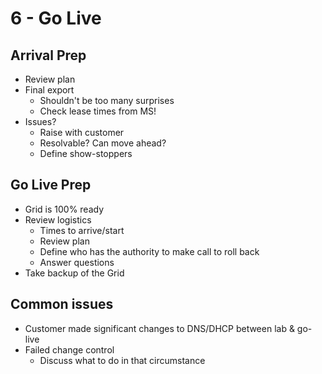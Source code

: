 # 6 - Go Live
## Arrival Prep
- Review plan
- Final export
  - Shouldn't be too many surprises
  - Check lease times from MS!
- Issues?
  - Raise with customer
  - Resolvable? Can move ahead?
  - Define show-stoppers

## Go Live Prep
- Grid is 100% ready
- Review logistics
  - Times to arrive/start
  - Review plan
  - Define who has the authority to make call to roll back
  - Answer questions
- Take backup of the Grid

## Common issues
- Customer made significant changes to DNS/DHCP between lab & go-live
- Failed change control
  - Discuss what to do in that circumstance
